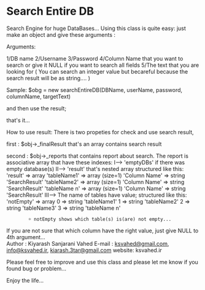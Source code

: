 Search Entire DB
===

Search Engine for huge DataBases...
Using this class is quite easy: just make an object and give these arguments :

Arguments:

1/DB name
2/Username
3/Password
4/Column Name that you want to search or give it NULL if you want to search all fields
5/The text that you are looking for ( You can search an integer value but becareful because the search result will be as string.... )

Sample: $obg = new searchEntireDB(DBName, userName, password, columnName, targetText)

and then use the result;

that's it...

How to use result:
There is two propeties for check and use search result,

first : $obj->_finalResult that's an array contains search result

second : $obj->_reports that contains report about search. The report is associative array that have these indexes:
	I-->   'emptyDBs' if there was empty database(s)
	II-->  'result' that's nested array structured like this:
			 'result' => 
			  array 
				 'tableName1' => 
					array (size=1)
					  'Column Name' => string 'SearchResult'
				 'tableName2' => 
					array (size=1)
					  'Column Name' => string 'SearchResult'
				 'tableName n' => 
					array (size=1)
					  'Column Name' => string 'SearchResult'
	III--> The name of tables have value; structured like this:
			 'notEmpty' => 
				  array 
					 0 => string 'tableName1'
					 1 => string 'tableName2'
					 2 => string 'tableName3'
					 3 => string 'tableName n'
         
			☼ notEmpty shows which table(s) is(are) not empty...
			
If you are not sure that which column have the right value, just give NULL to 4th argument...				 
Author : Kiyarash Sanjarani Vahed
E-mail : ksvahed@gmail.com, info@ksvahed.ir, kiarash.3tar@gmail.com
website: ksvahed.ir

Please feel free to improve and use this class and please let me know if you found bug or problem...


Enjoy the life...

